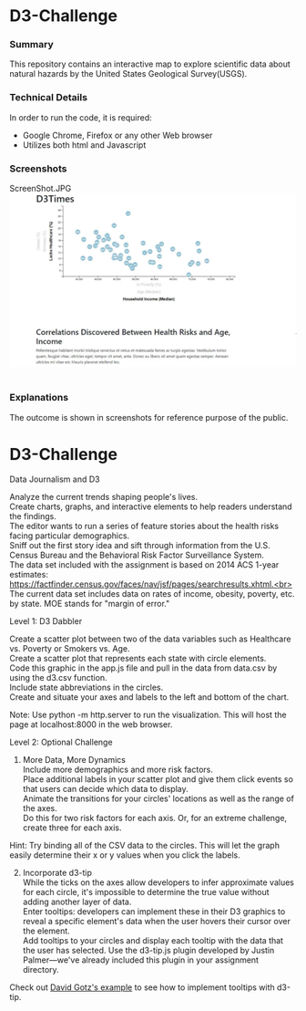 # D3-Challenge
### Summary
This repository contains an interactive map to explore scientific data about natural hazards by the United States Geological Survey(USGS).<br>
### Technical Details
In order to run the code, it is required:<br>
* Google Chrome, Firefox or any other Web browser<br>
* Utilizes both html and Javascript<br>
### Screenshots
ScreenShot.JPG<br>
![ScreenShot.JPG](ScreenShot.JPG)<br><br>
### Explanations<br>
The outcome is shown in screenshots for reference purpose of the public.<br>

# D3-Challenge
Data Journalism and D3<br>

Analyze the current trends shaping people's lives.<br>
Create charts, graphs, and interactive elements to help readers understand the findings.<br>
The editor wants to run a series of feature stories about the health risks facing particular demographics.<br>
Sniff out the first story idea and sift through information from the U.S. Census Bureau and the Behavioral Risk Factor Surveillance System.<br>
The data set included with the assignment is based on 2014 ACS 1-year estimates:<br> https://factfinder.census.gov/faces/nav/jsf/pages/searchresults.xhtml.<br>
The current data set includes data on rates of income, obesity, poverty, etc. by state. MOE stands for "margin of error."<br>

Level 1: D3 Dabbler<br>

Create a scatter plot between two of the data variables such as Healthcare vs. Poverty or Smokers vs. Age.<br>
Create a scatter plot that represents each state with circle elements.<br>
Code this graphic in the app.js file and pull in the data from data.csv by using the d3.csv function. <br>
Include state abbreviations in the circles.<br>
Create and situate your axes and labels to the left and bottom of the chart.<br>


Note: Use python -m http.server to run the visualization. This will host the page at localhost:8000 in the web browser.<br>




Level 2: Optional Challenge<br>

1. More Data, More Dynamics<br>
Include more demographics and more risk factors. <br>
Place additional labels in your scatter plot and give them click events so that users can decide which data to display. <br>
Animate the transitions for your circles' locations as well as the range of the axes. <br>
Do this for two risk factors for each axis. Or, for an extreme challenge, create three for each axis.<br>

Hint: Try binding all of the CSV data to the circles. This will let the graph easily determine their x or y values when you click the labels.<br>


2. Incorporate d3-tip<br>
While the ticks on the axes allow developers to infer approximate values for each circle, it's impossible to determine the true value without adding another layer of data. <br>
Enter tooltips: developers can implement these in their D3 graphics to reveal a specific element's data when the user hovers their cursor over the element. <br>
Add tooltips to your circles and display each tooltip with the data that the user has selected. Use the d3-tip.js plugin developed by Justin Palmer—we've already included this plugin in your assignment directory.<br>


Check out [David Gotz's example](https://bl.ocks.org/davegotz/bd54b56723c154d25eedde6504d30ad7) to see how to implement tooltips with d3-tip.<br>


